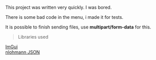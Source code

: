 This project was written very quickly. I was bored.

There is some bad code in the menu, i made it for tests.

It is possible to finish sending files, use **multipart/form-data** for this.

> Libraries used

[ImGui](https://github.com/ocornut/imgui)  
[nlohmann JSON](https://github.com/nlohmann/json)
